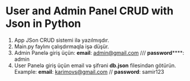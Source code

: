 # User and Admin Panel CRUD with Json in Python
1. App JSon CRUD sistemi ilə yazılmışdır.
2. Main.py faylını çalışdırmaqla işə düşür.
3. Admin Panelə giriş üçün: **email**: admin@gmail.com /// **password******: admin
4. User Panelə giriş üçün email və şifrəni **db.json** filesindən götürün. Example:
**email**: karimovs@gmail.com // **password**: samir123
